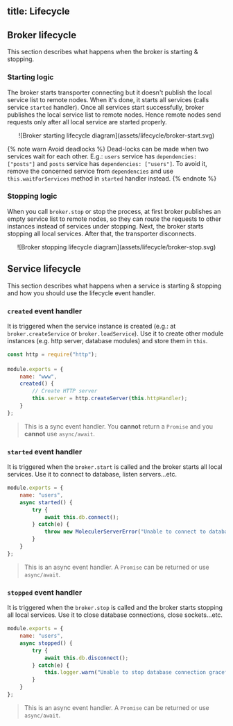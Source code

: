 title: Lifecycle
---

## Broker lifecycle
This section describes what happens when the broker is starting & stopping.

### Starting logic
The broker starts transporter connecting but it doesn't publish the local service list to remote nodes. When it's done, it starts all services (calls service `started` handler). Once all services start successfully, broker publishes the local service list to remote nodes. Hence remote nodes send requests only after all local service are started properly.

<div align="center">
![Broker starting lifecycle diagram](assets/lifecycle/broker-start.svg)
</div>

{% note warn Avoid deadlocks %}
Dead-locks can be made when two services wait for each other. E.g.: `users` service has `dependencies: ["posts"]` and `posts` service has `dependencies: ["users"]`. To avoid it, remove the concerned service from `dependencies` and use `this.waitForServices` method in `started` handler instead.
{% endnote %}

### Stopping logic
When you call `broker.stop` or stop the process, at first broker publishes an empty service list to remote nodes, so they can route the requests to other instances instead of services under stopping. Next, the broker starts stopping all local services. After that, the transporter disconnects.

<div align="center">
![Broker stopping lifecycle diagram](assets/lifecycle/broker-stop.svg)
</div>

## Service lifecycle
This section describes what happens when a service is starting & stopping and how you should use the lifecycle event handler.

### `created` event handler
It is triggered when the service instance is created (e.g.: at `broker.createService` or `broker.loadService`).
Use it to create other module instances (e.g. http server, database modules) and store them in `this`. 

```js
const http = require("http");

module.exports = {
    name: "www",
    created() {
        // Create HTTP server
        this.server = http.createServer(this.httpHandler);
    }
};
```

> This is a sync event handler. You **cannot** return a `Promise` and you **cannot** use `async/await`.

### `started` event handler
It is triggered when the `broker.start` is called and the broker starts all local services. Use it to connect to database, listen servers...etc.

```js
module.exports = {
    name: "users",
    async started() {
        try {
            await this.db.connect();
        } catch(e) {
            throw new MoleculerServerError("Unable to connect to database.", e.message);
        }
    }
};
```

> This is an async event handler. A `Promise` can be returned or use `async/await`.

### `stopped` event handler
It is triggered when the `broker.stop` is called and the broker starts stopping all local services. Use it to close database connections, close sockets...etc.

```js
module.exports = {
    name: "users",
    async stopped() {
        try {
            await this.db.disconnect();
        } catch(e) {
            this.logger.warn("Unable to stop database connection gracefully.", e);
        }
    }
};
```

> This is an async event handler. A `Promise` can be returned or use `async/await`.
